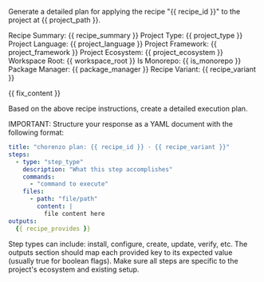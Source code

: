 Generate a detailed plan for applying the recipe "{{ recipe_id }}" to the project at {{ project_path }}.

Recipe Summary: {{ recipe_summary }}
Project Type: {{ project_type }}
Project Language: {{ project_language }}
Project Framework: {{ project_framework }}
Project Ecosystem: {{ project_ecosystem }}
Workspace Root: {{ workspace_root }}
Is Monorepo: {{ is_monorepo }}
Package Manager: {{ package_manager }}
Recipe Variant: {{ recipe_variant }}

{{ fix_content }}

Based on the above recipe instructions, create a detailed execution plan.

IMPORTANT: Structure your response as a YAML document with the following format:

```yaml
title: "chorenzo plan: {{ recipe_id }} · {{ recipe_variant }}"
steps:
  - type: "step_type"
    description: "What this step accomplishes"
    commands:
      - "command to execute"
    files:
      - path: "file/path"
        content: |
          file content here
outputs:
  {{ recipe_provides }}
```

Step types can include: install, configure, create, update, verify, etc.
The outputs section should map each provided key to its expected value (usually true for boolean flags).
Make sure all steps are specific to the project's ecosystem and existing setup.